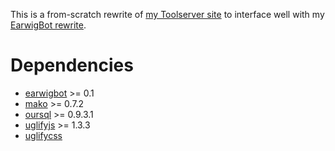 This is a from-scratch rewrite of
[my Toolserver site](https://toolserver.org/~earwig) to interface well with my
[EarwigBot rewrite](https://github.com/earwig/earwigbot).

Dependencies
============

* [earwigbot](https://github.com/earwig/earwigbot) >= 0.1
* [mako](http://www.makotemplates.org/) >= 0.7.2
* [oursql](http://packages.python.org/oursql/) >= 0.9.3.1
* [uglifyjs](https://github.com/mishoo/UglifyJS/) >= 1.3.3
* [uglifycss](https://github.com/fmarcia/UglifyCSS/)

